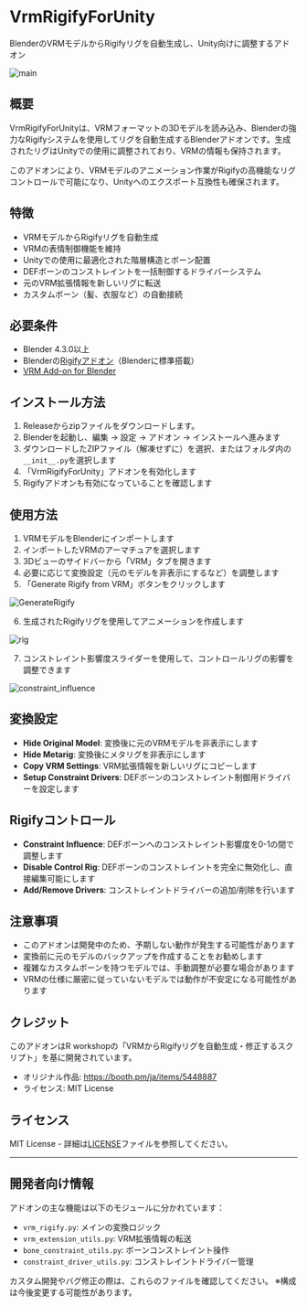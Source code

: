 # VrmRigifyForUnity

BlenderのVRMモデルからRigifyリグを自動生成し、Unity向けに調整するアドオン

![main](doc/main.png)

## 概要

VrmRigifyForUnityは、VRMフォーマットの3Dモデルを読み込み、Blenderの強力なRigifyシステムを使用してリグを自動生成するBlenderアドオンです。生成されたリグはUnityでの使用に調整されており、VRMの情報も保持されます。

このアドオンにより、VRMモデルのアニメーション作業がRigifyの高機能なリグコントロールで可能になり、Unityへのエクスポート互換性も確保されます。

## 特徴

- VRMモデルからRigifyリグを自動生成
- VRMの表情制御機能を維持
- Unityでの使用に最適化された階層構造とボーン配置
- DEFボーンのコンストレイントを一括制御するドライバーシステム
- 元のVRM拡張情報を新しいリグに転送
- カスタムボーン（髪、衣服など）の自動接続

## 必要条件

- Blender 4.3.0以上
- Blenderの[Rigifyアドオン](https://docs.blender.org/manual/en/latest/addons/rigging/rigify/index.html)（Blenderに標準搭載）
- [VRM Add-on for Blender](https://github.com/saturday06/VRM-Addon-for-Blender)

## インストール方法

1. Releaseからzipファイルをダウンロードします。
2. Blenderを起動し、編集 → 設定 → アドオン → インストールへ進みます
3. ダウンロードしたZIPファイル（解凍せずに）を選択、またはフォルダ内の`__init__.py`を選択します
4. 「VrmRigifyForUnity」アドオンを有効化します
5. Rigifyアドオンも有効になっていることを確認します

## 使用方法

1. VRMモデルをBlenderにインポートします
2. インポートしたVRMのアーマチュアを選択します
3. 3Dビューのサイドバーから「VRM」タブを開きます
4. 必要に応じて変換設定（元のモデルを非表示にするなど）を調整します
5. 「Generate Rigify from VRM」ボタンをクリックします

![GenerateRigify](doc/GenerateRigify.png)

6. 生成されたRigifyリグを使用してアニメーションを作成します

![rig](doc/rig.png)

7. コンストレイント影響度スライダーを使用して、コントロールリグの影響を調整できます

![constraint_influence](doc/constraint_influence.png)

## 変換設定

- **Hide Original Model**: 変換後に元のVRMモデルを非表示にします
- **Hide Metarig**: 変換後にメタリグを非表示にします
- **Copy VRM Settings**: VRM拡張情報を新しいリグにコピーします
- **Setup Constraint Drivers**: DEFボーンのコンストレイント制御用ドライバーを設定します

## Rigifyコントロール

- **Constraint Influence**: DEFボーンへのコンストレイント影響度を0-1の間で調整します
- **Disable Control Rig**: DEFボーンのコンストレイントを完全に無効化し、直接編集可能にします
- **Add/Remove Drivers**: コンストレイントドライバーの追加/削除を行います

## 注意事項

- このアドオンは開発中のため、予期しない動作が発生する可能性があります
- 変換前に元のモデルのバックアップを作成することをお勧めします
- 複雑なカスタムボーンを持つモデルでは、手動調整が必要な場合があります
- VRMの仕様に厳密に従っていないモデルでは動作が不安定になる可能性があります

## クレジット

このアドオンはR workshopの「VRMからRigifyリグを自動生成・修正するスクリプト」を基に開発されています。
- オリジナル作品: https://booth.pm/ja/items/5448887
- ライセンス: MIT License

## ライセンス

MIT License - 詳細は[LICENSE](LICENSE)ファイルを参照してください。

---

## 開発者向け情報

アドオンの主な機能は以下のモジュールに分かれています：

- `vrm_rigify.py`: メインの変換ロジック
- `vrm_extension_utils.py`: VRM拡張情報の転送
- `bone_constraint_utils.py`: ボーンコンストレイント操作
- `constraint_driver_utils.py`: コンストレイントドライバー管理

カスタム開発やバグ修正の際は、これらのファイルを確認してください。
※構成は今後変更する可能性があります。